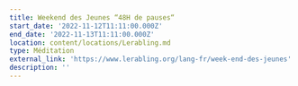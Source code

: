 ```yaml
---
title: Weekend des Jeunes “48H de pauses“
start_date: '2022-11-12T11:11:00.000Z'
end_date: '2022-11-13T11:11:00.000Z'
location: content/locations/Lerabling.md
type: Méditation
external_link: 'https://www.lerabling.org/lang-fr/week-end-des-jeunes'
description: ''
---
```


